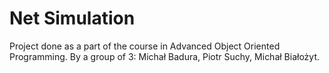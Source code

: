 # Net Simulation

Project done as a part of the course in Advanced Object Oriented Programming.
By a group of 3: Michał Badura, Piotr Suchy, Michał Białożyt.
